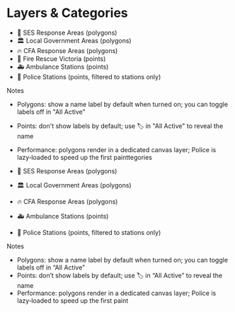 # Layers & Categories

- 👷 SES Response Areas (polygons)
- 🏛️ Local Government Areas (polygons)
- 🔥 CFA Response Areas (polygons)
- 🚒 Fire Rescue Victoria (points)
- 🚑 Ambulance Stations (points)
- 👮 Police Stations (points, filtered to stations only)

Notes

- Polygons: show a name label by default when turned on; you can toggle labels off in "All Active"
- Points: don't show labels by default; use 🏷️ in "All Active" to reveal the name
- Performance: polygons render in a dedicated canvas layer; Police is lazy‑loaded to speed up the first painttegories

- 👷 SES Response Areas (polygons)
- 🏛️ Local Government Areas (polygons)
- 🔥 CFA Response Areas (polygons)
- 🚑 Ambulance Stations (points)
- 👮 Police Stations (points, filtered to stations only)

Notes

- Polygons: show a name label by default when turned on; you can toggle labels off in “All Active”
- Points: don’t show labels by default; use 🏷️ in “All Active” to reveal the name
- Performance: polygons render in a dedicated canvas layer; Police is lazy‑loaded to speed up the first paint

